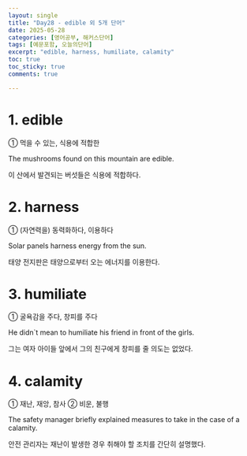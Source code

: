 ```yaml
---
layout: single
title: "Day28 - edible 외 5개 단어"
date: 2025-05-28
categories: [영어공부, 해커스단어]
tags: [예문포함, 오늘의단어]
excerpt: "edible, harness, humiliate, calamity"
toc: true
toc_sticky: true
comments: true

---
```


# 1. edible
① 먹을 수 있는, 식용에 적합한

The mushrooms found on this mountain are edible.

이 산에서 발견되는 버섯들은 식용에 적합하다.

# 2. harness
① (자연력을) 동력화하다, 이용하다

Solar panels harness energy from the sun.

태양 전지판은 태양으로부터 오는 에너지를 이용한다.

# 3. humiliate
① 굴욕감을 주다, 창피를 주다

He didn`t mean to humiliate his friend in front of the girls.

그는 여자 아이들 앞에서 그의 친구에게 창피를 줄 의도는 없었다.

# 4. calamity
① 재난, 재앙, 참사 ② 비운, 불행

The safety manager briefly explained measures to take in the case of a calamity.

안전 관리자는 재난이 발생한 경우 취해야 할 조치를 간단히 설명했다.